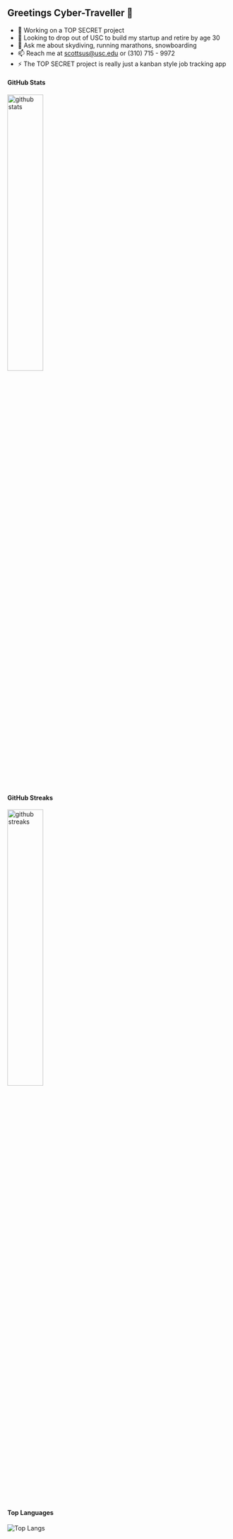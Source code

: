 ## Greetings Cyber-Traveller 👋

- 🌱 Working on a TOP SECRET project
- 👯 Looking to drop out of USC to build my startup and retire by age 30
- 💬 Ask me about skydiving, running marathons, snowboarding
- 📫 Reach me at scottsus@usc.edu or (310) 715 - 9972
- ⚡ The TOP SECRET project is really just a kanban style job tracking app

#### GitHub Stats
<img src="https://github-readme-stats.vercel.app/api?username=susantoscott&show_icons=true&theme=discord_old_blurple" alt="github stats" width="40%" >

#### GitHub Streaks
<img src="https://github-readme-streak-stats.herokuapp.com/?user=susantoscott&theme=dark" alt="github streaks" width="40%" align="center" >

#### Top Languages
![Top Langs](https://github-readme-stats.vercel.app/api/top-langs/?username=susantoscott&layout=compact)


